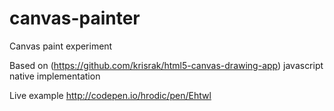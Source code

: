 canvas-painter
==============

Canvas paint experiment

Based on (https://github.com/krisrak/html5-canvas-drawing-app) javascript native implementation

Live example
http://codepen.io/hrodic/pen/Ehtwl
